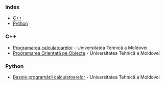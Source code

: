 ### Index

* [C++](#cpp)
* [Python](#python)


### <a id="cpp"></a>C++

* [Programarea calculatoarelor](https://lectii.utm.md/courses/programarea-calculatoarelor/) - Universitatea Tehnică a Moldovei
* [Programarea Orientată pe Obiecte](https://lectii.utm.md/courses/programarea-orientata-pe-obiecte/) - Universitatea Tehnică a Moldovei


### Python

* [Bazele programării calculatoarelor](https://lectii.utm.md/courses/bazele-programarii-calculatoarelor/) - Universitatea Tehnică a Moldovei

